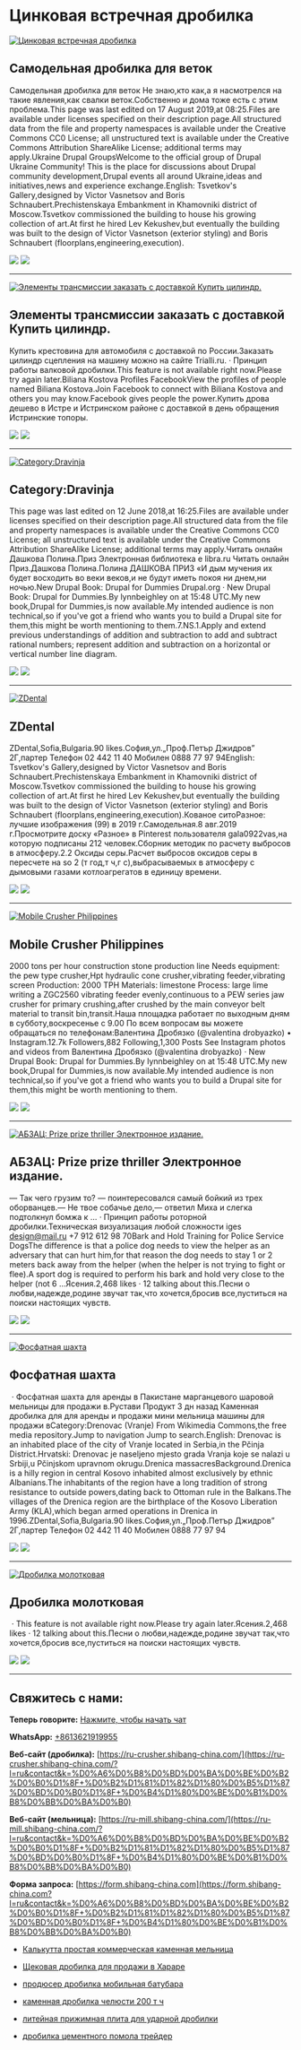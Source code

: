 # Цинковая встречная дробилка

<a href="https://swt.shibang-china.com/?l=ru&img&k=%D0%A6%D0%B8%D0%BD%D0%BA%D0%BE%D0%B2%D0%B0%D1%8F+%D0%B2%D1%81%D1%82%D1%80%D0%B5%D1%87%D0%BD%D0%B0%D1%8F+%D0%B4%D1%80%D0%BE%D0%B1%D0%B8%D0%BB%D0%BA%D0%B0" target="_blank">![Цинковая встречная дробилка](http://static.shibang-china.com/all-800x300/466.jpg)</a>

## Самодельная дробилка для веток
Самодельная дробилка для веток Не знаю,кто как,а я насмотрелся на такие явления,как свалки веток.Собственно и дома тоже есть с этим проблема.This page was last edited on 17 August 2019,at 08:25.Files are available under licenses specified on their description page.All structured data from the file and property namespaces is available under the Creative Commons CC0 License; all unstructured text is available under the Creative Commons Attribution ShareAlike License; additional terms may apply.Ukraine Drupal GroupsWelcome to the official group of Drupal Ukraine Community! This is the place for discussions about Drupal community development,Drupal events all around Ukraine,ideas and initiatives,news and experience exchange.English: Tsvetkov's Gallery,designed by Victor Vasnetsov and Boris Schnaubert.Prechistenskaya Embankment in Khamovniki district of Moscow.Tsvetkov commissioned the building to house his growing collection of art.At first he hired Lev Kekushev,but eventually the building was built to the design of Victor Vasnetson (exterior styling) and Boris Schnaubert (floorplans,engineering,execution).


<a href="https://whatsapp.shibangsoft.com/WhatsApp.php" target="_blank" title="WhatsApp">![](http://static.shibang-china.com/icon/whatsapp.png)</a> <a href="https://swt.shibang-china.com/?l=ru&icon&k=%D0%A6%D0%B8%D0%BD%D0%BA%D0%BE%D0%B2%D0%B0%D1%8F+%D0%B2%D1%81%D1%82%D1%80%D0%B5%D1%87%D0%BD%D0%B0%D1%8F+%D0%B4%D1%80%D0%BE%D0%B1%D0%B8%D0%BB%D0%BA%D0%B0" target="_blank">![](http://static.shibang-china.com/icon/chat-ru.png)</a>

---

<a href="https://swt.shibang-china.com/?l=ru&img&k=%D0%A6%D0%B8%D0%BD%D0%BA%D0%BE%D0%B2%D0%B0%D1%8F+%D0%B2%D1%81%D1%82%D1%80%D0%B5%D1%87%D0%BD%D0%B0%D1%8F+%D0%B4%D1%80%D0%BE%D0%B1%D0%B8%D0%BB%D0%BA%D0%B0" target="_blank">![Элементы трансмиссии заказать с доставкой Купить цилиндр.](http://static.shibang-china.com/all-800x300/843.jpg)</a>

## Элементы трансмиссии заказать с доставкой Купить цилиндр.
Купить крестовина для автомобиля с доставкой по России.Заказать цилиндр сцепления на машину можно на сайте Trialli.ru.&nbsp;&#0183;&#32;Принцип работы валковой дробилки.This feature is not available right now.Please try again later.Biliana Kostova Profiles FacebookView the profiles of people named Biliana Kostova.Join Facebook to connect with Biliana Kostova and others you may know.Facebook gives people the power.Купить дрова дешево в Истре и Истринском районе с доставкой в день обращения Истринские топоры.


<a href="https://whatsapp.shibangsoft.com/WhatsApp.php" target="_blank" title="WhatsApp">![](http://static.shibang-china.com/icon/whatsapp.png)</a> <a href="https://swt.shibang-china.com/?l=ru&icon&k=%D0%A6%D0%B8%D0%BD%D0%BA%D0%BE%D0%B2%D0%B0%D1%8F+%D0%B2%D1%81%D1%82%D1%80%D0%B5%D1%87%D0%BD%D0%B0%D1%8F+%D0%B4%D1%80%D0%BE%D0%B1%D0%B8%D0%BB%D0%BA%D0%B0" target="_blank">![](http://static.shibang-china.com/icon/chat-ru.png)</a>

---

<a href="https://swt.shibang-china.com/?l=ru&img&k=%D0%A6%D0%B8%D0%BD%D0%BA%D0%BE%D0%B2%D0%B0%D1%8F+%D0%B2%D1%81%D1%82%D1%80%D0%B5%D1%87%D0%BD%D0%B0%D1%8F+%D0%B4%D1%80%D0%BE%D0%B1%D0%B8%D0%BB%D0%BA%D0%B0" target="_blank">![Category:Dravinja](http://static.shibang-china.com/all-800x300/1334.jpg)</a>

## Category:Dravinja
This page was last edited on 12 June 2018,at 16:25.Files are available under licenses specified on their description page.All structured data from the file and property namespaces is available under the Creative Commons CC0 License; all unstructured text is available under the Creative Commons Attribution ShareAlike License; additional terms may apply.Читать онлайн Дашкова Полина.Приз Электронная библиотека e libra.ru Читать онлайн Приз.Дашкова Полина.Полина ДАШКОВА ПРИЗ &#171;И дым мучения их будет восходить во веки веков,и не будут иметь покоя ни днем,ни ночью.New Drupal Book: Drupal for Dummies Drupal.org&nbsp;&#0183;&#32;New Drupal Book: Drupal for Dummies.By lynnbeighley on at 15:48 UTC.My new book,Drupal for Dummies,is now available.My intended audience is non technical,so if you've got a friend who wants you to build a Drupal site for them,this might be worth mentioning to them.7.NS.1.Apply and extend previous understandings of addition and subtraction to add and subtract rational numbers; represent addition and subtraction on a horizontal or vertical number line diagram.


<a href="https://whatsapp.shibangsoft.com/WhatsApp.php" target="_blank" title="WhatsApp">![](http://static.shibang-china.com/icon/whatsapp.png)</a> <a href="https://swt.shibang-china.com/?l=ru&icon&k=%D0%A6%D0%B8%D0%BD%D0%BA%D0%BE%D0%B2%D0%B0%D1%8F+%D0%B2%D1%81%D1%82%D1%80%D0%B5%D1%87%D0%BD%D0%B0%D1%8F+%D0%B4%D1%80%D0%BE%D0%B1%D0%B8%D0%BB%D0%BA%D0%B0" target="_blank">![](http://static.shibang-china.com/icon/chat-ru.png)</a>

---

<a href="https://swt.shibang-china.com/?l=ru&img&k=%D0%A6%D0%B8%D0%BD%D0%BA%D0%BE%D0%B2%D0%B0%D1%8F+%D0%B2%D1%81%D1%82%D1%80%D0%B5%D1%87%D0%BD%D0%B0%D1%8F+%D0%B4%D1%80%D0%BE%D0%B1%D0%B8%D0%BB%D0%BA%D0%B0" target="_blank">![ZDental](http://static.shibang-china.com/all-800x300/492.jpg)</a>

## ZDental
ZDental,Sofia,Bulgaria.90 likes.София,ул.„Проф.Петър Джидров” 2Г,партер Телефон 02 442 11 40 Мобилен 0888 77 97 94English: Tsvetkov's Gallery,designed by Victor Vasnetsov and Boris Schnaubert.Prechistenskaya Embankment in Khamovniki district of Moscow.Tsvetkov commissioned the building to house his growing collection of art.At first he hired Lev Kekushev,but eventually the building was built to the design of Victor Vasnetson (exterior styling) and Boris Schnaubert (floorplans,engineering,execution).Кованое ситоРазное: лучшие изображения (99) в 2019 г.Самодельная.8 авг.2019 г.Просмотрите доску &#171;Разное&#187; в Pinterest пользователя gala0922vas,на которую подписаны 212 человек.Сборник методик по расчету выбросов в атмосферу.2.2 Оксиды серы.Расчет выбросов оксидов серы в пересчете на so 2 (т год,т ч,г с),выбрасываемых в атмосферу с дымовыми газами котлоагрегатов в единицу времени.


<a href="https://whatsapp.shibangsoft.com/WhatsApp.php" target="_blank" title="WhatsApp">![](http://static.shibang-china.com/icon/whatsapp.png)</a> <a href="https://swt.shibang-china.com/?l=ru&icon&k=%D0%A6%D0%B8%D0%BD%D0%BA%D0%BE%D0%B2%D0%B0%D1%8F+%D0%B2%D1%81%D1%82%D1%80%D0%B5%D1%87%D0%BD%D0%B0%D1%8F+%D0%B4%D1%80%D0%BE%D0%B1%D0%B8%D0%BB%D0%BA%D0%B0" target="_blank">![](http://static.shibang-china.com/icon/chat-ru.png)</a>

---

<a href="https://swt.shibang-china.com/?l=ru&img&k=%D0%A6%D0%B8%D0%BD%D0%BA%D0%BE%D0%B2%D0%B0%D1%8F+%D0%B2%D1%81%D1%82%D1%80%D0%B5%D1%87%D0%BD%D0%B0%D1%8F+%D0%B4%D1%80%D0%BE%D0%B1%D0%B8%D0%BB%D0%BA%D0%B0" target="_blank">![Mobile Crusher Philippines](http://static.shibang-china.com/all-800x300/458.jpg)</a>

## Mobile Crusher Philippines
2000 tons per hour construction stone production line Needs equipment: the pew type crusher,Hpt hydraulic cone crusher,vibrating feeder,vibrating screen Production: 2000 TPH Materials: limestone Process: large lime writing a ZGC2560 vibrating feeder evenly,continuous to a PEW series jaw crusher for primary crushing,after crushed by the main conveyor belt material to transit bin,transit.Наша площадка работает по выходным дням в субботу,воскресенье с 9.00 По всем вопросам вы можете обращаться по телефонам:Валентина Дробязко (@valentina drobyazko) • Instagram.12.7k Followers,882 Following,1,300 Posts See Instagram photos and videos from Валентина Дробязко (@valentina drobyazko)&nbsp;&#0183;&#32;New Drupal Book: Drupal for Dummies.By lynnbeighley on at 15:48 UTC.My new book,Drupal for Dummies,is now available.My intended audience is non technical,so if you've got a friend who wants you to build a Drupal site for them,this might be worth mentioning to them.


<a href="https://whatsapp.shibangsoft.com/WhatsApp.php" target="_blank" title="WhatsApp">![](http://static.shibang-china.com/icon/whatsapp.png)</a> <a href="https://swt.shibang-china.com/?l=ru&icon&k=%D0%A6%D0%B8%D0%BD%D0%BA%D0%BE%D0%B2%D0%B0%D1%8F+%D0%B2%D1%81%D1%82%D1%80%D0%B5%D1%87%D0%BD%D0%B0%D1%8F+%D0%B4%D1%80%D0%BE%D0%B1%D0%B8%D0%BB%D0%BA%D0%B0" target="_blank">![](http://static.shibang-china.com/icon/chat-ru.png)</a>

---

<a href="https://swt.shibang-china.com/?l=ru&img&k=%D0%A6%D0%B8%D0%BD%D0%BA%D0%BE%D0%B2%D0%B0%D1%8F+%D0%B2%D1%81%D1%82%D1%80%D0%B5%D1%87%D0%BD%D0%B0%D1%8F+%D0%B4%D1%80%D0%BE%D0%B1%D0%B8%D0%BB%D0%BA%D0%B0" target="_blank">![АБЗАЦ: Prize prize thriller Электронное издание.](http://static.shibang-china.com/all-800x300/279.jpg)</a>

## АБЗАЦ: Prize prize thriller Электронное издание.
— Так чего грузим то? — поинтересовался самый бойкий из трех оборванцев.— Не твое собачье дело,— ответил Миха и слегка подтолкнул бомжа к …&nbsp;&#0183;&#32;Принцип работы роторной дробилки.Техническая визуализация любой сложности iges design@mail.ru +7 912 612 98 70Bark and Hold Training for Police Service DogsThe difference is that a police dog needs to view the helper as an adversary that can hurt him,for that reason the dog needs to stay 1 or 2 meters back away from the helper (when the helper is not trying to fight or flee).A sport dog is required to perform his bark and hold very close to the helper (not 6 …Ясения.2,468 likes &#183; 12 talking about this.Песни о любви,надежде,родине звучат так,что хочется,бросив все,пуститься на поиски настоящих чувств.


<a href="https://whatsapp.shibangsoft.com/WhatsApp.php" target="_blank" title="WhatsApp">![](http://static.shibang-china.com/icon/whatsapp.png)</a> <a href="https://swt.shibang-china.com/?l=ru&icon&k=%D0%A6%D0%B8%D0%BD%D0%BA%D0%BE%D0%B2%D0%B0%D1%8F+%D0%B2%D1%81%D1%82%D1%80%D0%B5%D1%87%D0%BD%D0%B0%D1%8F+%D0%B4%D1%80%D0%BE%D0%B1%D0%B8%D0%BB%D0%BA%D0%B0" target="_blank">![](http://static.shibang-china.com/icon/chat-ru.png)</a>

---

<a href="https://swt.shibang-china.com/?l=ru&img&k=%D0%A6%D0%B8%D0%BD%D0%BA%D0%BE%D0%B2%D0%B0%D1%8F+%D0%B2%D1%81%D1%82%D1%80%D0%B5%D1%87%D0%BD%D0%B0%D1%8F+%D0%B4%D1%80%D0%BE%D0%B1%D0%B8%D0%BB%D0%BA%D0%B0" target="_blank">![Фосфатная шахта](http://static.shibang-china.com/all-800x300/1079.jpg)</a>

## Фосфатная шахта
&nbsp;&#0183;&#32;Фосфатная шахта для аренды в Пакистане марганцевого шаровой мельницы для продажи в.Рустави Продукт 3 дн назад Каменная дробилка для для аренды и продажи мини мельница машины для продажи вCategory:Drenovac (Vranje) From Wikimedia Commons,the free media repository.Jump to navigation Jump to search.English: Drenovac is an inhabited place of the city of Vranje located in Serbia,in the Pčinja District.Hrvatski: Drenovac je naseljeno mjesto grada Vranja koje se nalazi u Srbiji,u Pčinjskom upravnom okrugu.Drenica massacresBackground.Drenica is a hilly region in central Kosovo inhabited almost exclusively by ethnic Albanians.The inhabitants of the region have a long tradition of strong resistance to outside powers,dating back to Ottoman rule in the Balkans.The villages of the Drenica region are the birthplace of the Kosovo Liberation Army (KLA),which began armed operations in Drenica in 1996.ZDental,Sofia,Bulgaria.90 likes.София,ул.„Проф.Петър Джидров” 2Г,партер Телефон 02 442 11 40 Мобилен 0888 77 97 94


<a href="https://whatsapp.shibangsoft.com/WhatsApp.php" target="_blank" title="WhatsApp">![](http://static.shibang-china.com/icon/whatsapp.png)</a> <a href="https://swt.shibang-china.com/?l=ru&icon&k=%D0%A6%D0%B8%D0%BD%D0%BA%D0%BE%D0%B2%D0%B0%D1%8F+%D0%B2%D1%81%D1%82%D1%80%D0%B5%D1%87%D0%BD%D0%B0%D1%8F+%D0%B4%D1%80%D0%BE%D0%B1%D0%B8%D0%BB%D0%BA%D0%B0" target="_blank">![](http://static.shibang-china.com/icon/chat-ru.png)</a>

---

<a href="https://swt.shibang-china.com/?l=ru&img&k=%D0%A6%D0%B8%D0%BD%D0%BA%D0%BE%D0%B2%D0%B0%D1%8F+%D0%B2%D1%81%D1%82%D1%80%D0%B5%D1%87%D0%BD%D0%B0%D1%8F+%D0%B4%D1%80%D0%BE%D0%B1%D0%B8%D0%BB%D0%BA%D0%B0" target="_blank">![Дробилка молотковая](http://static.shibang-china.com/all-800x300/710.jpg)</a>

## Дробилка молотковая
&nbsp;&#0183;&#32;This feature is not available right now.Please try again later.Ясения.2,468 likes &#183; 12 talking about this.Песни о любви,надежде,родине звучат так,что хочется,бросив все,пуститься на поиски настоящих чувств.

<a href="https://whatsapp.shibangsoft.com/WhatsApp.php" target="_blank" title="WhatsApp">![](http://static.shibang-china.com/icon/whatsapp.png)</a> <a href="https://swt.shibang-china.com/?l=ru&icon&k=%D0%A6%D0%B8%D0%BD%D0%BA%D0%BE%D0%B2%D0%B0%D1%8F+%D0%B2%D1%81%D1%82%D1%80%D0%B5%D1%87%D0%BD%D0%B0%D1%8F+%D0%B4%D1%80%D0%BE%D0%B1%D0%B8%D0%BB%D0%BA%D0%B0" target="_blank">![](http://static.shibang-china.com/icon/chat-ru.png)</a>

---
## Свяжитесь с нами:

**Теперь говорите:** [Нажмите, чтобы начать чат](https://swt.shibang-china.com?l=ru&contact&k=%D0%A6%D0%B8%D0%BD%D0%BA%D0%BE%D0%B2%D0%B0%D1%8F+%D0%B2%D1%81%D1%82%D1%80%D0%B5%D1%87%D0%BD%D0%B0%D1%8F+%D0%B4%D1%80%D0%BE%D0%B1%D0%B8%D0%BB%D0%BA%D0%B0)

**WhatsApp:**  [+8613621919955](https://whatsapp.shibangsoft.com/WhatsApp.php)

**Веб-сайт (дробилка):** [https://ru-crusher.shibang-china.com/](https://ru-crusher.shibang-china.com/?l=ru&contact&k=%D0%A6%D0%B8%D0%BD%D0%BA%D0%BE%D0%B2%D0%B0%D1%8F+%D0%B2%D1%81%D1%82%D1%80%D0%B5%D1%87%D0%BD%D0%B0%D1%8F+%D0%B4%D1%80%D0%BE%D0%B1%D0%B8%D0%BB%D0%BA%D0%B0)

**Веб-сайт (мельница):** [https://ru-mill.shibang-china.com/](https://ru-mill.shibang-china.com/?l=ru&contact&k=%D0%A6%D0%B8%D0%BD%D0%BA%D0%BE%D0%B2%D0%B0%D1%8F+%D0%B2%D1%81%D1%82%D1%80%D0%B5%D1%87%D0%BD%D0%B0%D1%8F+%D0%B4%D1%80%D0%BE%D0%B1%D0%B8%D0%BB%D0%BA%D0%B0)

**Форма запроса:** [https://form.shibang-china.com](https://form.shibang-china.com?l=ru&contact&k=%D0%A6%D0%B8%D0%BD%D0%BA%D0%BE%D0%B2%D0%B0%D1%8F+%D0%B2%D1%81%D1%82%D1%80%D0%B5%D1%87%D0%BD%D0%B0%D1%8F+%D0%B4%D1%80%D0%BE%D0%B1%D0%B8%D0%BB%D0%BA%D0%B0)

* [Калькутта простая коммерческая каменная мельница](../131/%D0%9A%D0%B0%D0%BB%D1%8C%D0%BA%D1%83%D1%82%D1%82%D0%B0%20%D0%BF%D1%80%D0%BE%D1%81%D1%82%D0%B0%D1%8F%20%D0%BA%D0%BE%D0%BC%D0%BC%D0%B5%D1%80%D1%87%D0%B5%D1%81%D0%BA%D0%B0%D1%8F%20%D0%BA%D0%B0%D0%BC%D0%B5%D0%BD%D0%BD%D0%B0%D1%8F%20%D0%BC%D0%B5%D0%BB%D1%8C%D0%BD%D0%B8%D1%86%D0%B0.md)

* [Щековая дробилка для продажи в Хараре](../131/%D0%A9%D0%B5%D0%BA%D0%BE%D0%B2%D0%B0%D1%8F%20%D0%B4%D1%80%D0%BE%D0%B1%D0%B8%D0%BB%D0%BA%D0%B0%20%D0%B4%D0%BB%D1%8F%20%D0%BF%D1%80%D0%BE%D0%B4%D0%B0%D0%B6%D0%B8%20%D0%B2%20%D0%A5%D0%B0%D1%80%D0%B0%D1%80%D0%B5.md)

* [продюсер дробилка мобильная батубара](../135/%D0%BF%D1%80%D0%BE%D0%B4%D1%8E%D1%81%D0%B5%D1%80%20%D0%B4%D1%80%D0%BE%D0%B1%D0%B8%D0%BB%D0%BA%D0%B0%20%D0%BC%D0%BE%D0%B1%D0%B8%D0%BB%D1%8C%D0%BD%D0%B0%D1%8F%20%D0%B1%D0%B0%D1%82%D1%83%D0%B1%D0%B0%D1%80%D0%B0.md)

* [каменная дробилка челюсти 200 т  ч](../132/%D0%BA%D0%B0%D0%BC%D0%B5%D0%BD%D0%BD%D0%B0%D1%8F%20%D0%B4%D1%80%D0%BE%D0%B1%D0%B8%D0%BB%D0%BA%D0%B0%20%D1%87%D0%B5%D0%BB%D1%8E%D1%81%D1%82%D0%B8%20200%20%D1%82%20%20%D1%87.md)

* [литейная прижимная плита для ударной дробилки](../133/%D0%BB%D0%B8%D1%82%D0%B5%D0%B9%D0%BD%D0%B0%D1%8F%20%D0%BF%D1%80%D0%B8%D0%B6%D0%B8%D0%BC%D0%BD%D0%B0%D1%8F%20%D0%BF%D0%BB%D0%B8%D1%82%D0%B0%20%D0%B4%D0%BB%D1%8F%20%D1%83%D0%B4%D0%B0%D1%80%D0%BD%D0%BE%D0%B9%20%D0%B4%D1%80%D0%BE%D0%B1%D0%B8%D0%BB%D0%BA%D0%B8.md)

* [дробилка цементного помола трейдер](../135/%D0%B4%D1%80%D0%BE%D0%B1%D0%B8%D0%BB%D0%BA%D0%B0%20%D1%86%D0%B5%D0%BC%D0%B5%D0%BD%D1%82%D0%BD%D0%BE%D0%B3%D0%BE%20%D0%BF%D0%BE%D0%BC%D0%BE%D0%BB%D0%B0%20%D1%82%D1%80%D0%B5%D0%B9%D0%B4%D0%B5%D1%80.md)